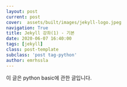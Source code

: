 ```yaml
---
layout: post
current: post
cover:  assets/built/images/jekyll-logo.jpeg
navigation: True
title: Jekyll 강좌(1) - 기본 
date: 2020-06-07 16:40:00
tags: [jekyll]
class: post-template
subclass: 'post tag-python'
author: emrhssla
---
```


이 글은 python basic에 관한 글입니다.
